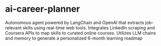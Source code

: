 # ai-career-planner
Autonomous agent powered by LangChain and OpenAI that extracts job-relevant skills using real-time web tools. Integrates LinkedIn scraping and Coursera APIs to map skills to curated online courses. Utilizes LLM chains and memory to generate a personalized 6-month learning roadmap
